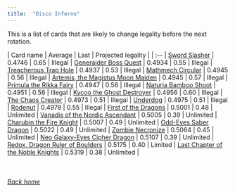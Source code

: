 ```yaml
---
title:  "Disco Inferno"
---
```


This is a list of cards that are likely to change legality before the next rotation.

| Card name | Average | Last | Projected legality |
| :-- |
[Sword Slasher](https://db.ygoprodeck.com/card/?search=Sword%20Slasher) | 0.4746 | 0.65 | Illegal |
[Generaider Boss Quest](https://db.ygoprodeck.com/card/?search=Generaider%20Boss%20Quest) | 0.4934 | 0.55 | Illegal |
[Treacherous Trap Hole](https://db.ygoprodeck.com/card/?search=Treacherous%20Trap%20Hole) | 0.4937 | 0.53 | Illegal |
[Mathmech Circular](https://db.ygoprodeck.com/card/?search=Mathmech%20Circular) | 0.4945 | 0.56 | Illegal |
[Artemis, the Magistus Moon Maiden](https://db.ygoprodeck.com/card/?search=Artemis,%20the%20Magistus%20Moon%20Maiden) | 0.4945 | 0.57 | Illegal |
[Primula the Rikka Fairy](https://db.ygoprodeck.com/card/?search=Primula%20the%20Rikka%20Fairy) | 0.4947 | 0.56 | Illegal |
[Naturia Bamboo Shoot](https://db.ygoprodeck.com/card/?search=Naturia%20Bamboo%20Shoot) | 0.4951 | 0.56 | Illegal |
[Kycoo the Ghost Destroyer](https://db.ygoprodeck.com/card/?search=Kycoo%20the%20Ghost%20Destroyer) | 0.4956 | 0.60 | Illegal |
[The Chaos Creator](https://db.ygoprodeck.com/card/?search=The%20Chaos%20Creator) | 0.4973 | 0.51 | Illegal |
[Underdog](https://db.ygoprodeck.com/card/?search=Underdog) | 0.4975 | 0.51 | Illegal |
[Rodenut](https://db.ygoprodeck.com/card/?search=Rodenut) | 0.4978 | 0.55 | Illegal |
[First of the Dragons](https://db.ygoprodeck.com/card/?search=First%20of%20the%20Dragons) | 0.5001 | 0.48 | Unlimited |
[Vanadis of the Nordic Ascendant](https://db.ygoprodeck.com/card/?search=Vanadis%20of%20the%20Nordic%20Ascendant) | 0.5005 | 0.39 | Unlimited |
[Charubin the Fire Knight](https://db.ygoprodeck.com/card/?search=Charubin%20the%20Fire%20Knight) | 0.5007 | 0.49 | Unlimited |
[Odd-Eyes Saber Dragon](https://db.ygoprodeck.com/card/?search=Odd-Eyes%20Saber%20Dragon) | 0.5022 | 0.49 | Unlimited |
[Zombie Necronize](https://db.ygoprodeck.com/card/?search=Zombie%20Necronize) | 0.5064 | 0.45 | Unlimited |
[Neo Galaxy-Eyes Cipher Dragon](https://db.ygoprodeck.com/card/?search=Neo%20Galaxy-Eyes%20Cipher%20Dragon) | 0.5107 | 0.39 | Unlimited |
[Redox, Dragon Ruler of Boulders](https://db.ygoprodeck.com/card/?search=Redox,%20Dragon%20Ruler%20of%20Boulders) | 0.5175 | 0.40 | Limited |
[Last Chapter of the Noble Knights](https://db.ygoprodeck.com/card/?search=Last%20Chapter%20of%20the%20Noble%20Knights) | 0.5319 | 0.38 | Unlimited |

<br>

###### [Back home](index)